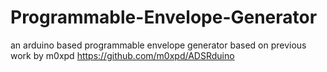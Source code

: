 # Programmable-Envelope-Generator
an arduino based programmable envelope generator based on previous work by m0xpd
https://github.com/m0xpd/ADSRduino
